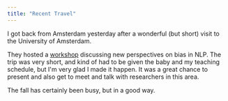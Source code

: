 ```yaml
---
title: "Recent Travel"
---
```


I got back from Amsterdam yesterday after a wonderful (but short) visit to the University of Amsterdam. 

They hosted a [workshop](https://wai-amsterdam.github.io/) discussing new perspectives on bias in NLP.
The trip was very short, and kind of had to be given the baby and my teaching schedule, but I'm very glad I made it happen. 
It was a great chance to present and also get to meet and talk with researchers in this area. 

The fall has certainly been busy, but in a good way. 
